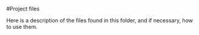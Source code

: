 #Project files

Here is a description of the files found in this folder, and if necessary, how to use them. 
